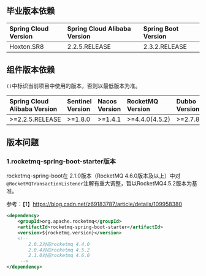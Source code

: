 ## 毕业版本依赖
|Spring Cloud Version | Spring Cloud Alibaba Version |  Spring Boot Version  |
|:----    |:---|:----- |   
|Hoxton.SR8 | 2.2.5.RELEASE | 2.3.2.RELEASE |

## 组件版本依赖			
`()`中标识当前项目中使用的版本，否则以最低版本为准。
		
|Spring Cloud Alibaba Version| Sentinel Version |  Nacos Version  | RocketMQ Version | Dubbo Version | Seata Version |
|:---- |:--- |:--- |:---   |:---|:----- |   
|>=2.2.5.RELEASE | >=1.8.0 | >=1.4.1 | >=4.4.0(4.5.2) | >=2.7.8 | >=1.3.0 |

## 版本问题

### 1.rocketmq-spring-boot-starter版本

rocketmq-spring-boot在 2.1.0版本（RocketMQ 4.6.0版本及以上）中对`@RocketMQTransactionListener`注解有重大调整，暂以RocketMQ4.5.2版本为基准。

参考：【1】https://blog.csdn.net/z69183787/article/details/109958380
```xml
<dependency>
    <groupId>org.apache.rocketmq</groupId>
    <artifactId>rocketmq-spring-boot-starter</artifactId>
    <version>${rocketmq.version}</version>
    <!--
        2.0.2对应rocketmq 4.4.0
        2.0.4对应rocketmq 4.5.2
        2.1.0对应rocketmq 4.6.0
     -->
</dependency>
```


